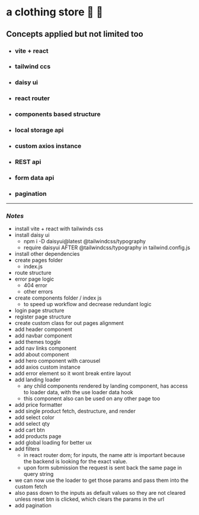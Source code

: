 <a name="custom_anchor_name"></a>

# a clothing store :shirt: :jeans:

## Concepts applied but not limited too

- ### vite + react
- ### tailwind ccs
- ### daisy ui
- ### react router
- ### components based structure
- ### local storage api
- ### custom axios instance
- ### REST api
- ### form data api
- ### pagination

---

### _Notes_

- install vite + react with tailwinds css
- install daisy ui
  - npm i -D daisyui@latest @tailwindcss/typography
  - require daisyui AFTER @tailwindcss/typography in tailwind.config.js
- install other dependencies
- create pages folder
  - index.js
- route structure
- error page logic
  - 404 error
  - other errors
- create components folder / index js
  - to speed up workflow and decrease redundant logic
- login page structure
- register page structure
- create custom class for out pages alignment
- add header component
- add navbar component
- add themes toggle
- add nav links component
- add about component
- add hero component with carousel
- add axios custom instance
- add error element so it wont break entire layout
- add landing loader
  - any child components rendered by landing component, has access to loader data, with the use loader data hook
  - this component also can be used on any other page too
- add price formatter
- add single product fetch, destructure, and render
- add select color
- add select qty
- add cart btn
- add products page
- add global loading for better ux
- add filters
  - in react router dom; for inputs, the name attr is important because the backend is looking for the exact value.
  - upon form submission the request is sent back the same page in query string
- we can now use the loader to get those params and pass them into the custom fetch
- also pass down to the inputs as default values so they are not cleared unless reset btn is clicked, which clears the params in the url
- add pagination
